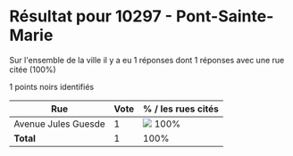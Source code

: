 # Résultat pour 10297 - Pont-Sainte-Marie

Sur l'ensemble de la ville il y a eu 1 réponses dont 1 réponses avec une rue citée (100%)

1 points noirs identifiés

| Rue | Vote | % / les rues cités|
|-----|------|-------------------|
| Avenue Jules Guesde | 1 | <img src="../../img/bar_100.gif" />&nbsp;100%|
| **Total** | 1 | 100%|
